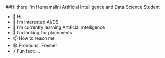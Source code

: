 ##Hi there I'm Hemamalini
Artificial Intelligence and Data Science Student
- 👋 Hi,
- 👀 I’m interested AI/DS
- 🌱 I’m currently learning Artificial intelligence
- 💞️ I’m looking for placements
- 📫 How to reach me 
- 😄 Pronouns: Fresher
- ⚡ Fun fact: ...

<!---
Hemamalini2106/Hemamalini2106 is a ✨ special ✨ repository because its `README.md` (this file) appears on your GitHub profile.
You can click the Preview link to take a look at your changes.
--->
